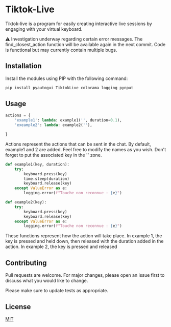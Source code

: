 # Tiktok-Live

Tiktok-live is a program for easily creating interactive live sessions by engaging with your virtual keyboard.

⚠️ Investigation underway regarding certain error messages. The find_closest_action function will be available again in the next commit. Code is functional but may currently contain multiple bugs.

## Installation

Install the modules using PIP with the following command:
```bash
pip install pyautogui TiktokLive colorama logging pynput
```

## Usage

```python
actions = {
    'example1': lambda: example1('', duration=0.1),
    'exeample2': lambda: example2(''),

}
```
Actions represent the actions that can be sent in the chat.
By default, example1 and 2 are added. Feel free to modify the names as you wish.
Don't forget to put the associated key in the '' zone.


```python
def example1(key, duration):
    try:
        keyboard.press(key)
        time.sleep(duration)
        keyboard.release(key)
    except ValueError as e:
        logging.error(f"Touche non reconnue : {e}")

def example2(key):
    try:
        keyboard.press(key)
        keyboard.release(key)
    except ValueError as e:
        logging.error(f"Touche non reconnue : {e}")

```
These functions represent how the action will take place.
In example 1, the key is pressed and held down, then released with the duration added in the action.
In example 2, the key is pressed and released


## Contributing

Pull requests are welcome. For major changes, please open an issue first
to discuss what you would like to change.

Please make sure to update tests as appropriate.

## License

[MIT](https://choosealicense.com/licenses/mit/)
